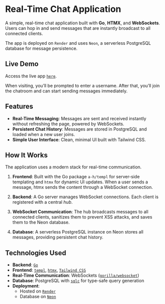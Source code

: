 # Real-Time Chat Application

A simple, real-time chat application built with **Go**, **HTMX**, and **WebSockets**. Users can hop in and send messages that are instantly broadcast to all connected clients.  

The app is deployed on `Render` and uses `Neon`, a serverless PostgreSQL database for message persistence.

## Live Demo
Access the live app [`here`](https://chat-app-wgpp.onrender.com).  

When visiting, you’ll be prompted to enter a username. After that, you’ll join the chatroom and can start sending messages immediately.

## Features
- **Real-Time Messaging**: Messages are sent and received instantly without refreshing the page, powered by WebSockets.
- **Persistent Chat History**: Messages are stored in PostgreSQL and loaded when a new user joins.
- **Simple User Interface**: Clean, minimal UI built with Tailwind CSS.

## How It Works
The application uses a modern stack for real-time communication.

1. **Frontend**:
   Built with the Go package `a-h/templ` for server-side templating and `htmx` for dynamic UI updates. When a user sends a message, htmx sends the content through a WebSocket connection.

2. **Backend**:
   A Go server manages WebSocket connections. Each client is registered with a central *hub*.

3. **WebSocket Communication**:
   The hub broadcasts messages to all connected clients, sanitizes them to prevent XSS attacks, and saves them to the Neon database.

4. **Database**:
   A serverless PostgreSQL instance on Neon stores all messages, providing persistent chat history.

## Technologies Used
- **Backend**: [`Go`](https://go.dev/)  
- **Frontend**: [`templ`](https://github.com/a-h/templ), [`htmx`](https://htmx.org/), [`Tailwind CSS`](https://tailwindcss.com/)  
- **Real-Time Communication**: WebSockets ([`gorilla/websocket`](https://github.com/gorilla/websocket))  
- **Database**: PostgreSQL with [`sqlc`](https://sqlc.dev/) for type-safe query generation  
- **Deployment**:  
  - Hosted on [`Render`](https://render.com/)  
  - Database on [`Neon`](https://neon.com/)
